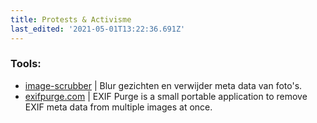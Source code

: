 ```yaml
---
title: Protests & Activisme
last_edited: '2021-05-01T13:22:36.691Z'
---
```

### Tools:

* [image-scrubber](https://everestpipkin.github.io/image-scrubber/) | Blur gezichten en verwijder meta data van foto's.
* [exifpurge.com](http://www.exifpurge.com/) | EXIF Purge is a small portable application to remove EXIF meta data from multiple images at once. 